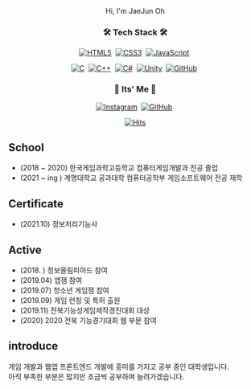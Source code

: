 <div align="center">
Hi, I'm JaeJun Oh
<h3 align="center">🛠️ Tech Stack 🛠️</h3>
  
  [![HTML5](https://img.shields.io/badge/HTML5-%23E34F26.svg?style=flat-square&logo=html5&logoColor=white)](https://github.com/O-WigglyPlay)&nbsp;
  [![CSS3](https://img.shields.io/badge/CSS3-%231572B6.svg?style=flat-square&logo=css3&logoColor=white)](https://github.com/O-WigglyPlay)&nbsp;
  [![JavaScript](https://img.shields.io/badge/JavaScript-%23323330.svg?style=flat-square&logo=javascript&logoColor=%23F7DF1E)](https://github.com/O-WigglyPlay)&nbsp;
  <!--[![Bootstrap](https://img.shields.io/badge/BootStrap-%23563D7C.svg?style=flat-square&logo=bootstrap&logoColor=white)](https://github.com/O-WigglyPlay)-->
  [![C](https://img.shields.io/badge/c-%2300599C.svg?style=flat-square&logo=c&logoColor=white)](https://github.com/O-WigglyPlay)&nbsp;
  [![C++](https://img.shields.io/badge/c++-%2300599C.svg?style=flat-square&logo=c%2B%2B&logoColor=white)](https://github.com/O-WigglyPlay)&nbsp;
  [![C#](https://img.shields.io/badge/c%23-%23239120.svg?style=flat-square&logo=c-sharp&logoColor=white)](https://github.com/O-WigglyPlay)&nbsp;
  [![Unity](https://img.shields.io/badge/Unity-%23121011.svg?style=flat-square&logo=Unity&logoColor=white)](https://github.com/O-WigglyPlay)&nbsp;
  [![GitHub](https://img.shields.io/badge/github-%23121011.svg?style=flat-square&logo=github&logoColor=white)](https://github.com/O-WigglyPlay)&nbsp;
  <!--[![Git](https://img.shields.io/badge/git-%23F05033.svg?style=flat-square&logo=git&logoColor=white)](https://github.com/O-WigglyPlay)-->
  <!--[![React](https://img.shields.io/badge/React-%2320232a.svg?style=flat-square&logo=react&logoColor=%2361DAFB)](https://github.com/O-WigglyPlay)-->

<h3 align="center">👋 Its' Me 👋 </h3>
  
  [![Instagram](https://img.shields.io/badge/Instagram-%23E4405F.svg?style=for-the-badge&logo=Instagram&logoColor=white)](https://www.instagram.com/hxx.__.02/)&nbsp;
  [![GitHub](https://img.shields.io/badge/github-%23121011.svg?style=for-the-badge&logo=github&logoColor=white)](https://github.com/O-WigglyPlay)&nbsp;
  <br>
  
  [![Hits](https://hits.seeyoufarm.com/api/count/incr/badge.svg?url=https%3A%2F%2Fgithub.com%2FO-WigglyPlay&count_bg=%23000000&title_bg=%238C8C8C&icon=github.svg&icon_color=%23000000&title=%EB%B0%A9%EB%AC%B8%EC%9E%90+%EC%88%98&edge_flat=true)](https://hits.seeyoufarm.com)
  
</div>

School
---
- (2018 ~ 2020) 한국게임과학고등학교 컴퓨터게임개발과 전공 졸업
- (2021 ~ ing ) 계명대학교 공과대학 컴퓨터공학부 게임소프트웨어 전공 재학

Certificate
---
- (2021.10) 정보처리기능사

Active
---
- (2018. ) 정보올림피아드 참여
- (2019.04) 앱잼 참여
- (2019.07) 청소년 게임잼 참여
- (2019.09) 게임 런칭 및 특허 출원
- (2019.11) 전북기능성게임제작경진대회 대상
- (2020) 2020 전북 기능경기대회 웹 부문 참여

introduce
---
게임 개발과 웹앱 프론트엔드 개발에 흥미를 가지고 공부 중인 대학생입니다. <br>
아직 부족한 부분은 많지만 조금씩 공부하며 늘려가겠습니다.
